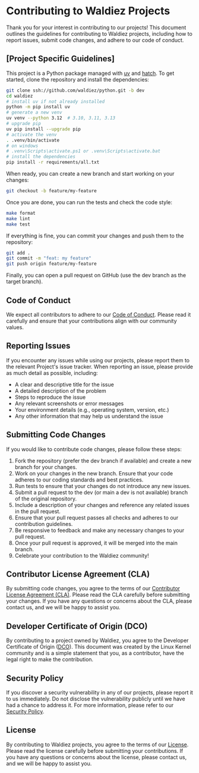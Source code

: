 # Contributing to Waldiez Projects

Thank you for your interest in contributing to our projects! This document outlines the guidelines for contributing to Waldiez projects, including how to report issues, submit code changes, and adhere to our code of conduct.

## [Project Specific Guidelines]

This project is a Python package managed with [uv](https://github.com/astral-sh/uv) and [hatch](https://github.com/pypa/hatch). To get started, clone the repository and install the dependencies:

```bash
git clone ssh://github.com/waldiez/python.git -b dev
cd waldiez
# install uv if not already installed
python -m pip install uv
# generate a new venv
uv venv --python 3.12  # 3.10, 3.11, 3.13
# upgrade pip
uv pip install --upgrade pip
# activate the venv
. .venv/bin/activate
# on windows
# .venv\Scripts\activate.ps1 or .venv\Scripts\activate.bat
# install the dependencies
pip install -r requirements/all.txt
```

When ready, you can create a new branch and start working on your changes:

```bash
git checkout -b feature/my-feature
```

Once you are done, you can run the tests and check the code style:

```bash
make format
make lint
make test
```

If everything is fine, you can commit your changes and push them to the repository:

```bash
git add .
git commit -m "feat: my feature"
git push origin feature/my-feature
```

Finally, you can open a pull request on GitHub (use the dev branch as the target branch).

## Code of Conduct

We expect all contributors to adhere to our [Code of Conduct](CODE_OF_CONDUCT.md). Please read it carefully and ensure that your contributions align with our community values.

## Reporting Issues

If you encounter any issues while using our projects, please report them to the relevant Project's issue tracker. When reporting an issue, please provide as much detail as possible, including:

- A clear and descriptive title for the issue
- A detailed description of the problem
- Steps to reproduce the issue
- Any relevant screenshots or error messages
- Your environment details (e.g., operating system, version, etc.)
- Any other information that may help us understand the issue

## Submitting Code Changes

If you would like to contribute code changes, please follow these steps:

1. Fork the repository (prefer the dev branch if available) and create a new branch for your changes.
2. Work on your changes in the new branch. Ensure that your code adheres to our coding standards and best practices.
3. Run tests to ensure that your changes do not introduce any new issues.
4. Submit a pull request to the dev (or main a dev is not available) branch of the original repository.
5. Include a description of your changes and reference any related issues in the pull request.
6. Ensure that your pull request passes all checks and adheres to our contribution guidelines.
7. Be responsive to feedback and make any necessary changes to your pull request.
8. Once your pull request is approved, it will be merged into the main branch.
9. Celebrate your contribution to the Waldiez community!

## Contributor License Agreement (CLA)

By submitting code changes, you agree to the terms of our [Contributor License Agreement (CLA)](CLA.md). Please read the CLA carefully before submitting your changes. If you have any questions or concerns about the CLA, please contact us, and we will be happy to assist you.

## Developer Certificate of Origin (DCO)

By contributing to a project owned by Waldiez, you agree to the Developer Certificate of Origin ([DCO](DCO.md)). This document was created by the Linux Kernel community and is a simple statement that you, as a contributor, have the legal right to make the contribution.

## Security Policy

If you discover a security vulnerability in any of our projects, please report it to us immediately. Do not disclose the vulnerability publicly until we have had a chance to address it. For more information, please refer to our [Security Policy](SECURITY.md).

## License

By contributing to Waldiez projects, you agree to the terms of our [License](LICENSE). Please read the license carefully before submitting your contributions. If you have any questions or concerns about the license, please contact us, and we will be happy to assist you.
